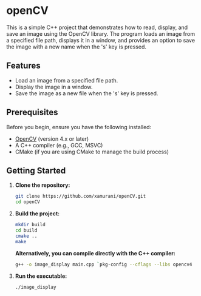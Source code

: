 # openCV
This is a simple C++ project that demonstrates how to read, display, and save an image using the OpenCV library. The program loads an image from a specified file path, displays it in a window, and provides an option to save the image with a new name when the 's' key is pressed.

## Features

- Load an image from a specified file path.
- Display the image in a window.
- Save the image as a new file when the 's' key is pressed.

## Prerequisites

Before you begin, ensure you have the following installed:

- [OpenCV](https://opencv.org/) (version 4.x or later)
- A C++ compiler (e.g., GCC, MSVC)
- CMake (if you are using CMake to manage the build process)

## Getting Started

1. **Clone the repository:**

   ```bash
   git clone https://github.com/xamurani/openCV.git
   cd openCV

2. **Build the project:**

   ```bash
   mkdir build
   cd build
   cmake ..
   make
   ```

   **Alternatively, you can compile directly with the C++ compiler:**
  
     ```bash
     g++ -o image_display main.cpp `pkg-config --cflags --libs opencv4
     ```

3. **Run the executable:**

   ```bash
   ./image_display
